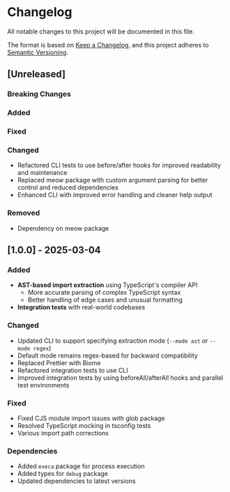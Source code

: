 # Changelog

All notable changes to this project will be documented in this file.

The format is based on [Keep a Changelog](https://keepachangelog.com/en/1.1.0/),
and this project adheres to [Semantic Versioning](https://semver.org/spec/v2.0.0.html).

## [Unreleased]

### Breaking Changes

### Added

### Fixed

### Changed

- Refactored CLI tests to use before/after hooks for improved readability and maintenance
- Replaced meow package with custom argument parsing for better control and reduced dependencies
- Enhanced CLI with improved error handling and cleaner help output

### Removed

- Dependency on meow package

## [1.0.0] - 2025-03-04

### Added

- **AST-based import extraction** using TypeScript's compiler API
  - More accurate parsing of complex TypeScript syntax
  - Better handling of edge cases and unusual formatting
- **Integration tests** with real-world codebases

### Changed

- Updated CLI to support specifying extraction mode (`--mode ast` or `--mode regex`)
- Default mode remains regex-based for backward compatibility
- Replaced Prettier with Biome
- Refactored integration tests to use CLI
- Improved integration tests by using beforeAll/afterAll hooks and parallel test environments

### Fixed

- Fixed CJS module import issues with glob package
- Resolved TypeScript mocking in tsconfig tests
- Various import path corrections

### Dependencies

- Added `execa` package for process execution
- Added types for `debug` package
- Updated dependencies to latest versions
